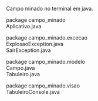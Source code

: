 Campo minado no terminal em java.   

package campo_minado  
  Aplicativo.java

package campo_minado.excecao  
  ExplosaoException.java  
  SairException.java  
  
package campo_minado.modelo  
  Campo.java  
  Tabuleiro.java  
  
package campo_minado.visao  
  TabuleiroConsole.java
